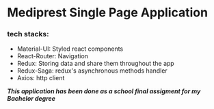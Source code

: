 # Mediprest Single Page Application

### tech stacks:
- Material-UI: Styled react components
- React-Router: Navigation
- Redux: Storing data and share them throughout the app
- Redux-Saga: redux's asynchronous methods handler
- Axios: http client


**_This application has been done as a school final assigment for my Bachelor degree_**
